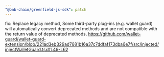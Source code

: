 ```yaml
---
"@bnb-chain/greenfield-js-sdk": patch
---
```


fix: Replace legacy method, Some third-party plug-ins (e.g. wallet guard) will automatically convert deprecated methods and are not compatible with the return value of deprecated methods. https://github.com/wallet-guard/wallet-guard-extension/blob/221ad3eb329ad7681b16a37c7ddfaf173dba6e7f/src/injected/injectWalletGuard.tsx#L49-L62
